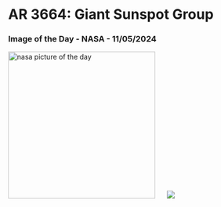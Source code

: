 # AR 3664: Giant Sunspot Group
### Image of the Day - NASA - 11/05/2024
<img src="https://apod.nasa.gov/apod/image/2405/SunAr3664_Fantasia_960.jpg" alt="nasa picture of the day" width="300"/>&nbsp; &nbsp; &nbsp; <img src="https://github-readme-streak-stats.herokuapp.com/?user=tempo-riz&theme=highcontrast" >



  
